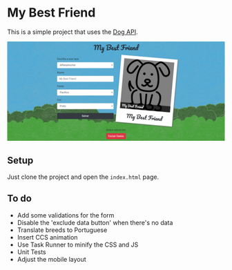 # My Best Friend

This is a simple project that uses the [Dog API](https://dog.ceo/dog-api/).

![Preview My Best Friend](./images/preview.png)


## Setup

Just clone the project and open the `index.html` page.


## To do

- Add some validations for the form
- Disable the 'exclude data button' when there's no data 
- Translate breeds to Portuguese
- Insert CCS animation
- Use Task Runner to minify the CSS and JS
- Unit Tests
- Adjust the mobile layout